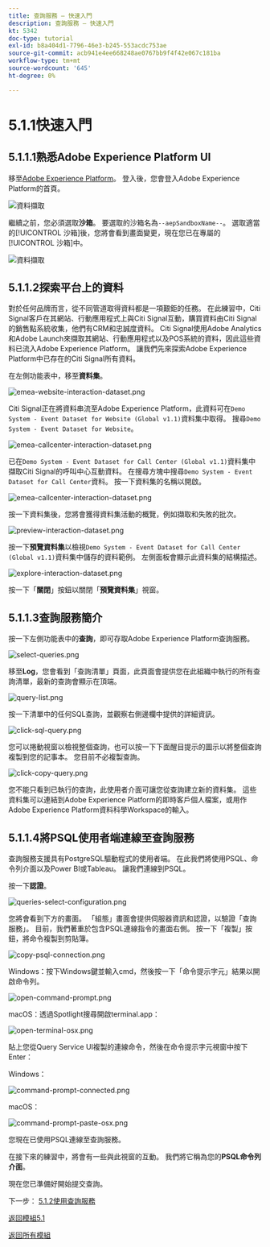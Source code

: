 ```yaml
---
title: 查詢服務 — 快速入門
description: 查詢服務 — 快速入門
kt: 5342
doc-type: tutorial
exl-id: b8a404d1-7796-46e3-b245-553acdc753ae
source-git-commit: acb941e4ee668248ae0767bb9f4f42e067c181ba
workflow-type: tm+mt
source-wordcount: '645'
ht-degree: 0%

---
```


# 5.1.1快速入門

## 5.1.1.1熟悉Adobe Experience Platform UI

移至[Adobe Experience Platform](https://experience.adobe.com/platform)。 登入後，您會登入Adobe Experience Platform的首頁。

![資料擷取](./../../../modules/datacollection/module1.2/images/home.png)

繼續之前，您必須選取&#x200B;**沙箱**。 要選取的沙箱名為``--aepSandboxName--``。 選取適當的[!UICONTROL 沙箱]後，您將會看到畫面變更，現在您已在專屬的[!UICONTROL 沙箱]中。

![資料擷取](./../../../modules/datacollection/module1.2/images/sb1.png)


## 5.1.1.2探索平台上的資料

對於任何品牌而言，從不同管道取得資料都是一項艱鉅的任務。 在此練習中，Citi Signal客戶在其網站、行動應用程式上與Citi Signal互動，購買資料由Citi Signal的銷售點系統收集，他們有CRM和忠誠度資料。 Citi Signal使用Adobe Analytics和Adobe Launch來擷取其網站、行動應用程式以及POS系統的資料，因此這些資料已流入Adobe Experience Platform。 讓我們先來探索Adobe Experience Platform中已存在的Citi Signal所有資料。

在左側功能表中，移至&#x200B;**資料集**。

![emea-website-interaction-dataset.png](./images/emea-website-interaction-dataset.png)

Citi Signal正在將資料串流至Adobe Experience Platform，此資料可在`Demo System - Event Dataset for Website (Global v1.1)`資料集中取得。 搜尋`Demo System - Event Dataset for Website`。

![emea-callcenter-interaction-dataset.png](./images/emea-website-interaction-dataset1.png)

已在`Demo System - Event Dataset for Call Center (Global v1.1)`資料集中擷取Citi Signal的呼叫中心互動資料。 在搜尋方塊中搜尋`Demo System - Event Dataset for Call Center`資料。 按一下資料集的名稱以開啟。

![emea-callcenter-interaction-dataset.png](./images/emea-callcenter-interaction-dataset.png)

按一下資料集後，您將會獲得資料集活動的概覽，例如擷取和失敗的批次。

![preview-interaction-dataset.png](./images/preview-interaction-dataset.png)

按一下&#x200B;**預覽資料集**&#x200B;以檢視`Demo System - Event Dataset for Call Center (Global v1.1)`資料集中儲存的資料範例。 左側面板會顯示此資料集的結構描述。

![explore-interaction-dataset.png](./images/explore-interaction-dataset.png)

按一下「**關閉**」按鈕以關閉「**預覽資料集**」視窗。

## 5.1.1.3查詢服務簡介

按一下左側功能表中的&#x200B;**查詢**，即可存取Adobe Experience Platform查詢服務。

![select-queries.png](./images/select-queries.png)

移至&#x200B;**Log**，您會看到「查詢清單」頁面，此頁面會提供您在此組織中執行的所有查詢清單，最新的查詢會顯示在頂端。

![query-list.png](./images/query-list.png)

按一下清單中的任何SQL查詢，並觀察右側邊欄中提供的詳細資訊。

![click-sql-query.png](./images/click-sql-query.png)

您可以捲動視窗以檢視整個查詢，也可以按一下下面醒目提示的圖示以將整個查詢複製到您的記事本。 您目前不必複製查詢。

![click-copy-query.png](./images/click-copy-query.png)

您不能只看到已執行的查詢，此使用者介面可讓您從查詢建立新的資料集。 這些資料集可以連結到Adobe Experience Platform的即時客戶個人檔案，或用作Adobe Experience Platform資料科學Workspace的輸入。

## 5.1.1.4將PSQL使用者端連線至查詢服務

查詢服務支援具有PostgreSQL驅動程式的使用者端。 在此我們將使用PSQL、命令列介面以及Power BI或Tableau。 讓我們連線到PSQL。

按一下&#x200B;**認證**。

![queries-select-configuration.png](./images/queries-select-configuration.png)

您將會看到下方的畫面。 「組態」畫面會提供伺服器資訊和認證，以驗證「查詢服務」。 目前，我們著重於包含PSQL連線指令的畫面右側。 按一下「複製」按鈕，將命令複製到剪貼簿。

![copy-psql-connection.png](./images/copy-psql-connection.png)

Windows：按下Windows鍵並輸入cmd，然後按一下「命令提示字元」結果以開啟命令列。

![open-command-prompt.png](./images/open-command-prompt.png)

macOS：透過Spotlight搜尋開啟terminal.app：

![open-terminal-osx.png](./images/open-terminal-osx.png)

貼上您從Query Service UI複製的連線命令，然後在命令提示字元視窗中按下Enter：

Windows：

![command-prompt-connected.png](./images/command-prompt-connected.png)

macOS：

![command-prompt-paste-osx.png](./images/command-prompt-paste-osx.png)

您現在已使用PSQL連線至查詢服務。

在接下來的練習中，將會有一些與此視窗的互動。 我們將它稱為您的&#x200B;**PSQL命令列介面**。

現在您已準備好開始提交查詢。

下一步： [5.1.2使用查詢服務](./ex2.md)

[返回模組5.1](./query-service.md)

[返回所有模組](../../../overview.md)
